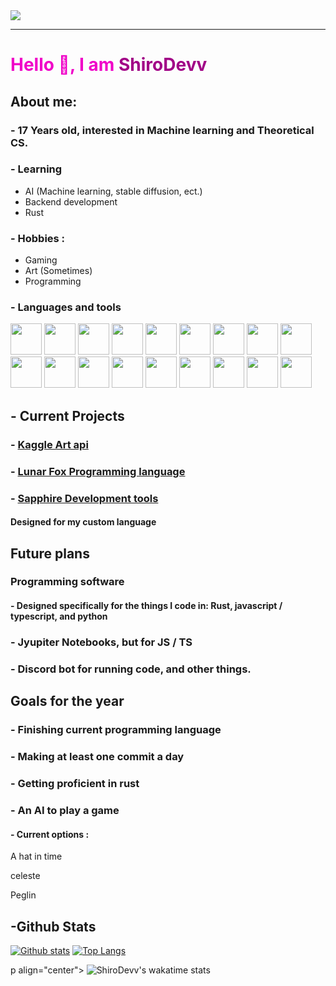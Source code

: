 <img src="https://images-ng.pixai.art/images/orig/793b5d93-97d2-4911-8bac-2f952e6b757c">

---

## <h1 style="color : #f000c8;">Hello 👋, I am <span style="color: #a10086">ShiroDevv<span></h2>

## About me:
### - 17 Years old, interested in Machine learning and Theoretical CS.

### - Learning
* AI (Machine learning, stable diffusion, ect.)
* Backend development
* Rust

### - Hobbies : 
* Gaming
* Art (Sometimes)
* Programming

### - Languages and tools
<p float="left">
<img src="https://cdn.jsdelivr.net/gh/devicons/devicon/icons/android/android-original-wordmark.svg" width=50 />
<img src="https://cdn.jsdelivr.net/gh/devicons/devicon/icons/css3/css3-original.svg" width=50/>
<img src="https://cdn.jsdelivr.net/gh/devicons/devicon/icons/discordjs/discordjs-original.svg" width=50/>
<img src="https://cdn.jsdelivr.net/gh/devicons/devicon/icons/electron/electron-original.svg" width=50/>
<img src="https://cdn.jsdelivr.net/gh/devicons/devicon/icons/express/express-original.svg" width=50/>
<img src="https://cdn.jsdelivr.net/gh/devicons/devicon/icons/firefox/firefox-original.svg" width=50/>
<img src="https://cdn.jsdelivr.net/gh/devicons/devicon/icons/github/github-original.svg" width=50/>
<img src="https://cdn.jsdelivr.net/gh/devicons/devicon/icons/html5/html5-original.svg" width=50/>
<img src="https://cdn.jsdelivr.net/gh/devicons/devicon/icons/javascript/javascript-original.svg" width=50/><br>
<img src="https://cdn.jsdelivr.net/gh/devicons/devicon/icons/kaggle/kaggle-original.svg" width=50/>
<img src="https://cdn.jsdelivr.net/gh/devicons/devicon/icons/nodejs/nodejs-original.svg" width=50/>
<img src="https://cdn.jsdelivr.net/gh/devicons/devicon/icons/npm/npm-original-wordmark.svg" width=50/>
<img src="https://cdn.jsdelivr.net/gh/devicons/devicon/icons/python/python-original.svg" width=50/>
<img src="https://cdn.jsdelivr.net/gh/devicons/devicon/icons/pytorch/pytorch-original.svg" width=50/>
<img src="https://cdn.jsdelivr.net/gh/devicons/devicon/icons/raspberrypi/raspberrypi-original.svg" width=50/>
<img src="https://cdn.jsdelivr.net/gh/devicons/devicon/icons/rust/rust-plain.svg" width=50/>
<img src="https://cdn.jsdelivr.net/gh/devicons/devicon/icons/typescript/typescript-original.svg" width=50/>
<img src="https://cdn.jsdelivr.net/gh/devicons/devicon/icons/vscode/vscode-original.svg" width=50/>
</p>


## - Current Projects
### - [Kaggle Art api](https://www.kaggle.com/code/shirodev/shirobots-art-api/notebook)

### - [Lunar Fox Programming language](https://github.com/ShiroDevv/LunarFox)

### - [Sapphire Development tools](https://github.com/ShiroDevv/sapphire)
#### Designed for my custom language

## Future plans

### Programming software
#### - Designed specifically for the things I code in: Rust, javascript / typescript, and python

### - Jyupiter Notebooks, but for JS / TS

### - Discord bot for running code, and other things.

## Goals for the year
### - Finishing current programming language
### - Making at least one commit a day
### - Getting proficient in rust
### - An AI to play a game
#### - Current options :
A hat in time

celeste

Peglin
## -Github Stats
[![Github stats](https://github-readme-stats.vercel.app/api?username=ShiroDevv&show_icons=true&theme=tokyonight)](https://github.com/shirodevv/lunarfox)  [![Top Langs](https://github-readme-stats.vercel.app/api/top-langs/?username=shirodevv&layout=donut&theme=tokyonight)](https://github.com/shirodevv/lunarfox)  

p align="center">
  <img src="https://github-readme-stats.vercel.app/api/wakatime?username=ShiroDevv&theme=tokyonight" alt="ShiroDevv's wakatime stats"/>
</p>
